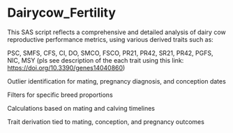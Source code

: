 # Dairycow_Fertility

This SAS script reflects a comprehensive and detailed analysis of dairy cow reproductive performance metrics, using various derived traits such as:

PSC, SMFS, CFS, CI, DO, SMCO, FSCO, PR21, PR42, SR21, PR42, PGFS, NIC, MSY (pls see description of the each trait using this link: https://doi.org/10.3390/genes14040860)

Outlier identification for mating, pregnancy diagnosis, and conception dates

Filters for specific breed proportions

Calculations based on mating and calving timelines

Trait derivation tied to mating, conception, and pregnancy outcomes
